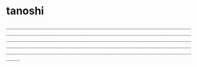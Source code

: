 # tanoshi

.....................................................................................................................................................................................................................................................................................................................................................................................................................................................................................................................................................................................................................................................